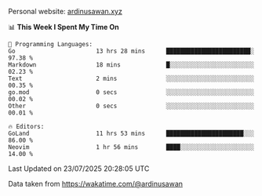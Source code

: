 Personal website: [ardinusawan.xyz](https://ardinusawan.xyz)

<!--START_SECTION:waka-->
📊 **This Week I Spent My Time On** 

```text
💬 Programming Languages: 
Go                       13 hrs 28 mins      ████████████████████████░   97.38 % 
Markdown                 18 mins             █░░░░░░░░░░░░░░░░░░░░░░░░   02.23 % 
Text                     2 mins              ░░░░░░░░░░░░░░░░░░░░░░░░░   00.35 % 
go.mod                   0 secs              ░░░░░░░░░░░░░░░░░░░░░░░░░   00.02 % 
Other                    0 secs              ░░░░░░░░░░░░░░░░░░░░░░░░░   00.01 % 

🔥 Editors: 
GoLand                   11 hrs 53 mins      ██████████████████████░░░   86.00 % 
Neovim                   1 hr 56 mins        ████░░░░░░░░░░░░░░░░░░░░░   14.00 % 
```


 Last Updated on 23/07/2025 20:28:05 UTC
<!--END_SECTION:waka-->
Data taken from https://wakatime.com/@ardinusawan
